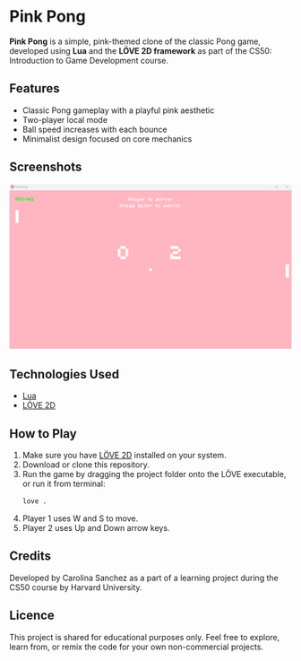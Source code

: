 # Pink Pong

**Pink Pong** is a simple, pink-themed clone of the classic Pong game, developed using **Lua** and the **LÖVE 2D framework** as part of the CS50: Introduction to Game Development course.

## Features
- Classic Pong gameplay with a playful pink aesthetic
- Two-player local mode
- Ball speed increases with each bounce
- Minimalist design focused on core mechanics

## Screenshots
![Pink Pong Screenshot](screenshot.png)

## Technologies Used
- [Lua](https://www.lua.org/)
- [LÖVE 2D](https://love2d.org/)

## How to Play
1. Make sure you have [LÖVE 2D](https://love2d.org/) installed on your system.
2. Download or clone this repository.
3. Run the game by dragging the project folder onto the LÖVE executable, or run it from terminal:
   ```bash
   love .
4. Player 1 uses W and S to move.
5. Player 2 uses Up and Down arrow keys.

## Credits
Developed by Carolina Sanchez as a part of a learning project during the CS50 course by Harvard University.

## Licence
This project is shared for educational purposes only. 
Feel free to explore, learn from, or remix the code for your own non-commercial projects.
